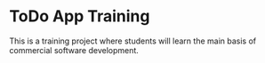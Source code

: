 # ToDo App Training

This is a training project where students will learn the main basis of commercial software development.



















